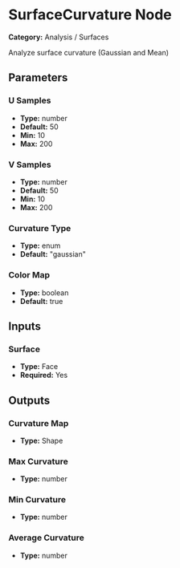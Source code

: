 
# SurfaceCurvature Node

**Category:** Analysis / Surfaces

Analyze surface curvature (Gaussian and Mean)

## Parameters


### U Samples
- **Type:** number
- **Default:** 50
- **Min:** 10
- **Max:** 200



### V Samples
- **Type:** number
- **Default:** 50
- **Min:** 10
- **Max:** 200



### Curvature Type
- **Type:** enum
- **Default:** "gaussian"





### Color Map
- **Type:** boolean
- **Default:** true





## Inputs


### Surface
- **Type:** Face
- **Required:** Yes



## Outputs


### Curvature Map
- **Type:** Shape



### Max Curvature
- **Type:** number



### Min Curvature
- **Type:** number



### Average Curvature
- **Type:** number




